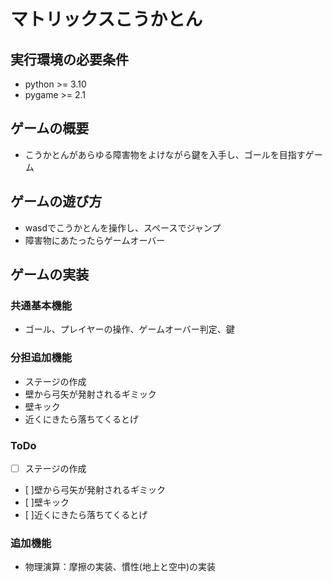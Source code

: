 # マトリックスこうかとん

## 実行環境の必要条件
* python >= 3.10
* pygame >= 2.1

## ゲームの概要
* こうかとんがあらゆる障害物をよけながら鍵を入手し、ゴールを目指すゲーム

## ゲームの遊び方
* wasdでこうかとんを操作し、スペースでジャンプ
* 障害物にあたったらゲームオーバー

## ゲームの実装
### 共通基本機能
* ゴール、プレイヤーの操作、ゲームオーバー判定、鍵

### 分担追加機能
* ステージの作成
* 壁から弓矢が発射されるギミック
* 壁キック
* 近くにきたら落ちてくるとげ

### ToDo
- [ ] ステージの作成
- [ ]壁から弓矢が発射されるギミック
- [ ]壁キック
- [ ]近くにきたら落ちてくるとげ

### 追加機能
* 物理演算：摩擦の実装、慣性(地上と空中)の実装


